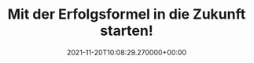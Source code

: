 ---
date: '2021-11-20T10:08:29.270000+00:00'
found_at: '2014-12-06'
found_url: http://agrar.bayer.de/Produkte/Pflanzenschutzmittel/Produkte%20A-Z/Aviator%20Xpro%20Talius/Erfolgsformel%20-%20Erfolg.aspx?data=Ml9fXzA=
title: Mit der Erfolgsformel in die Zukunft starten!
---